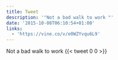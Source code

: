 ```yaml
---
title: Tweet
description: '"Not a bad walk to work "'
date: '2015-10-08T06:10:54+01:00'
links:
  - 'https://vine.co/v/e0WZYvqu6L9'
---
```

Not a bad walk to work 
      {{< tweet 0 0 >}}
    
